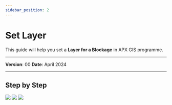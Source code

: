 ```yaml
---
sidebar_position: 2
---
```

# Set Layer

This guide will help you set a **Layer for a Blockage** in APX GIS programme.

------------

**Version**: 00
**Date**: April 2024

------------
## **Step by Step**

![](/img/7.Blockages/blockages-layer01.png)
![](/img/7.Blockages/blockages-layer02.png)
![](/img/7.Blockages/blockages-layer03.png)
